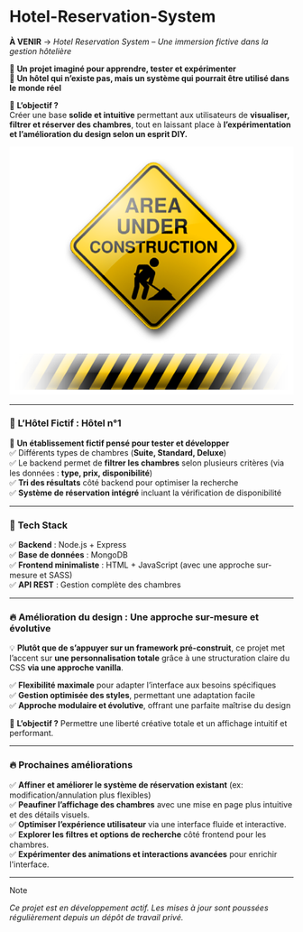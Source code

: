 # Hotel-Reservation-System
**À VENIR** → _Hotel Reservation System – Une immersion fictive dans la gestion hôtelière_  

🔹 **Un projet imaginé pour apprendre, tester et expérimenter**  
🔹 **Un hôtel qui n’existe pas, mais un système qui pourrait être utilisé dans le monde réel**  

🚀 **L’objectif ?**  
Créer une base **solide et intuitive** permettant aux utilisateurs de **visualiser, filtrer et réserver des chambres**, tout en laissant place à **l’expérimentation et l’amélioration du design selon un esprit DIY.**  

![Project under Construction](/UC-1.png)

---

### 🏨 **L’Hôtel Fictif : Hôtel n°1**  
🛌 **Un établissement fictif pensé pour tester et développer**  
✅ Différents types de chambres (**Suite, Standard, Deluxe**)   
✅ Le backend permet de **filtrer les chambres** selon plusieurs critères (via les données : **type, prix, disponibilité**)  
✅ **Tri des résultats** côté backend pour optimiser la recherche  
✅ **Système de réservation intégré** incluant la vérification de disponibilité  
 

---

### 🚀 **Tech Stack**  
✅ **Backend** : Node.js + Express  
✅ **Base de données** : MongoDB  
✅ **Frontend minimaliste** : HTML + JavaScript (avec une approche sur-mesure et SASS)  
✅ **API REST** : Gestion complète des chambres  

---

### 🔥 **Amélioration du design : Une approche sur-mesure et évolutive**  
💡 **Plutôt que de s’appuyer sur un framework pré-construit**, ce projet met l’accent sur **une personnalisation totale** grâce à une structuration claire du CSS **via une approche vanilla**.  

✅ **Flexibilité maximale** pour adapter l’interface aux besoins spécifiques  
✅ **Gestion optimisée des styles**, permettant une adaptation facile  
✅ **Approche modulaire et évolutive**, offrant une parfaite maîtrise du design  

📌 **L’objectif ?** Permettre une liberté créative totale et un affichage intuitif et performant.  

---

### 🔥 **Prochaines améliorations**  
✅ **Affiner et améliorer le système de réservation existant** (ex: modification/annulation plus flexibles)  
✅ **Peaufiner l’affichage des chambres** avec une mise en page plus intuitive et des détails visuels.  
✅ **Optimiser l’expérience utilisateur** via une interface fluide et interactive.  
✅ **Explorer les filtres et options de recherche** côté frontend pour les chambres.  
✅ **Expérimenter des animations et interactions avancées** pour enrichir l'interface.    

---

> [!NOTE]
> _Ce projet est en développement actif. Les mises à jour sont poussées régulièrement depuis un dépôt de travail privé._
